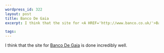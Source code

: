 ```yaml
--- 
wordpress_id: 322
layout: post
title: Banco De Gaia
excerpt: I think that the site for <A HREF='http://www.banco.co.uk/'>Banco De Gaia</A> is done incredibly well.

tags: 
---
```


I think that the site for <A HREF='http://www.banco.co.uk/'>Banco De Gaia</A> is done incredibly well.
